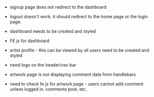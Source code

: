 * signup page does not redirect to the dashboard
* logout doesn't work. it should redirect to the home page or the login page. 

* dashboard needs to be created and styled
* FE js for dashboard
* artist profile - this can be viewed by all users need to be created and styled 

* need logo on the header/nav bar

* artwork page is not displaying comment data from handlebars

* need to check fe js for artwork page - users cannot add comment unless logged in. comments post, etc. 

